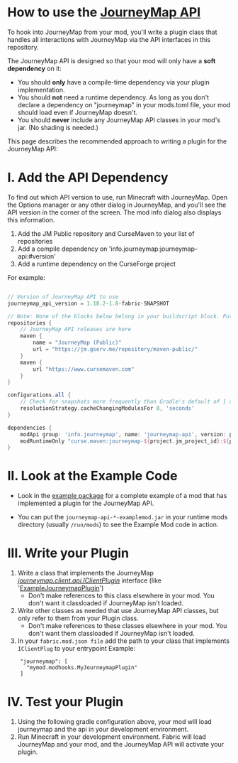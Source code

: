 How to use the [JourneyMap API](https://github.com/TeamJM/journeymap-api)
=============================

To hook into JourneyMap from your mod, you'll write a plugin class that handles all interactions with JourneyMap
via the API interfaces in this repository.

The JourneyMap API is designed so that your mod will only have a **soft dependency** on it:  

 * You should **only** have a compile-time dependency via your plugin implementation.
 * You should **not** need a runtime dependency. As long as you don't declare a dependency on "journeymap" in your mods.toml file, your mod should load even if JourneyMap doesn't.
 * You should **never** include any JourneyMap API classes in your mod's jar. (No shading is needed.)

This page describes the recommended approach to writing a plugin for the JourneyMap API:
 
I. Add the API Dependency
=============================

To find out which API version to use, run Minecraft with JourneyMap. Open the Options manager or any other dialog in JourneyMap,
and you'll see the API version in the corner of the screen.  The mod info dialog also displays this information.

1. Add the JM Public repository and CurseMaven to your list of repositories
2. Add a compile dependency on 'info.journeymap:journeymap-api:#version'
3. Add a runtime dependency on the CurseForge project

For example:

```gradle

// Version of JourneyMap API to use
journeymap_api_version = 1.18.2-1.8-fabric-SNAPSHOT

// Note: None of the blocks below belong in your buildscript block. Put them below it instead.
repositories {
    // JourneyMap API releases are here
    maven {
        name = "JourneyMap (Public)"
        url = "https://jm.gserv.me/repository/maven-public/"
    }
    maven {
        url "https://www.cursemaven.com"
    }
}

configurations.all {
    // Check for snapshots more frequently than Gradle's default of 1 day. 0 = every build.
    resolutionStrategy.cacheChangingModulesFor 0, 'seconds'
}

dependencies {
    modApi group: 'info.journeymap', name: 'journeymap-api', version: project.journeymap_api_version, changing: true
    modRuntimeOnly "curse.maven:journeymap-${project.jm_project_id}:${project.jm_file_id}"
}

```

II. Look at the Example Code
=============================

* Look in the [example package](/src/testmod/java/example) for a complete 
example of a mod that has implemented a plugin for the JourneyMap API.

* You can put the `journeymap-api-*-examplemod.jar` in your runtime mods directory (usually `/run/mods`)
to see the Example Mod code in action.

III. Write your Plugin
=============================

1. Write a class that implements the JourneyMap *[journeymap.client.api.IClientPlugin](/src/main/java/journeymap/client/api/IClientPlugin.java)* interface (like '[ExampleJourneymapPlugin](/src/testmod/java/example/mod/client/plugin/ExampleJourneymapPlugin.java)')
    - Don't make references to this class elsewhere in your mod. You don't want it classloaded if JourneyMap isn't loaded.
2. Write other classes as needed that use JourneyMap API classes, but only refer to them from your Plugin class.
    - Don't make references to these classes elsewhere in your mod. You don't want them classloaded if JourneyMap isn't loaded.
3. In your `fabric.mod.json file` add the path to your class that implements `IClientPlug` to your entrypoint Example:  
```
    "journeymap": [
      "mymod.modhooks.MyJourneymapPlugin"
    ]
```
IV. Test your Plugin
=============================

1. Using the following gradle configuration above, your mod will load journeymap and the api in your development environment.
2. Run Minecraft in your development environment. Fabric will load JourneyMap and your mod, and the JourneyMap API will activate your plugin.
